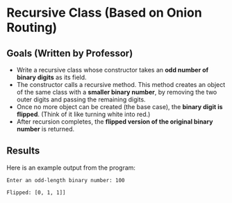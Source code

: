 # Recursive Class (Based on Onion Routing)

## Goals (Written by Professor)
- Write a recursive class whose constructor takes an **odd number of binary digits** as its field.
- The constructor calls a recursive method. This method creates an object of the same class with a **smaller binary number**, by removing the two outer digits and passing the remaining digits.
- Once no more object can be created (the base case), the **binary digit is flipped**. (Think of it like turning white into red.)
- After recursion completes, the **flipped version of the original binary number** is returned.

## Results

Here is an example output from the program:

`Enter an odd-length binary number: 100`

`Flipped: [0, 1, 1]]`

